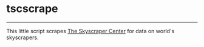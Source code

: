 # tscscrape
---

This little script scrapes [The Skyscraper Center](http://www.skyscrapercenter.com/) for data on world's skyscrapers.
